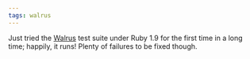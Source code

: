 ```yaml
---
tags: walrus
---
```


Just tried the [Walrus](/wiki/Walrus) test suite under Ruby 1.9 for the first time in a long time; happily, it runs! Plenty of failures to be fixed though.
